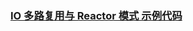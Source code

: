 
### [IO 多路复用与 Reactor 模式 示例代码](https://onecastle.cn/2024/12/12/IO%20%E5%A4%9A%E8%B7%AF%E5%A4%8D%E7%94%A8%E4%B8%8E%20Reactor%20%E6%A8%A1%E5%BC%8F/#1-%E5%89%8D%E8%A8%80)